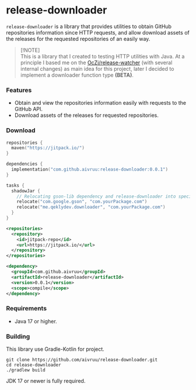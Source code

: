 # release-downloader

`release-downloader` is a library that provides utilities to obtain GitHub repositories information since HTTP requests, and allow download assets of the releases for the requested repositories of an easily way.

> [!NOTE]\
> This is a library that I created to testing HTTP utilities with Java. At a principle I based me on the [OcZi/release-watcher](https://github.com/OcZi/release-watcher) (with several internal changes) as
> main idea for this project, later I decided to implement a downloader function type **(BETA)**.

### Features
* Obtain and view the repositories information easily with requests to the GitHub API.
* Download assets of the releases for requested repositories.

### Download
```kotlin
repositories {
  maven("https://jitpack.io/")
}

dependencies {
  implementation("com.github.aivruu:release-downloader:0.0.1")
}

tasks {
  shadowJar {
    // Relocating gson-lib dependency and release-downloader into specified packages.
    relocate("com.google.gson", "com.yourPackage.com")
    relocate("me.qeklydev.downloader", "com.yourPackage.com")
  }
}
```

```xml
<repositories>
  <repository>
    <id>jitpack-repo</id>
    <url>https://jitpack.io/</url>
  </repository>
</repositories>

<dependency>
  <groupId>com.github.aivruu</groupId>
  <artifactId>release-downloader</artifactId>
  <version>0.0.1</version>
  <scope>compile</scope>
</dependency>
```

### Requirements
- Java 17 or higher.

### Building
This library use Gradle-Kotlin for project.
```
git clone https://github.com/aivruu/release-downloader.git
cd release-downloader
./gradlew build
```

JDK 17 or newer is fully required.
